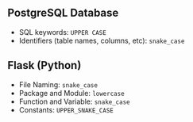 ## PostgreSQL Database
- SQL keywords: `UPPER CASE`
- Identifiers (table names, columns, etc): `snake_case`

## Flask (Python)
- File Naming: `snake_case`
- Package and Module: `lowercase`
- Function and Variable: `snake_case`
- Constants: `UPPER_SNAKE_CASE`
